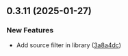 ## 0.3.11 (2025-01-27)


### New Features

* Add source filter in library ([3a8a4dc](https://github.com/manga-you-know/desktop/commit/3a8a4dc2fc1dba96b6aa44b09b712fc209b5c83a))

